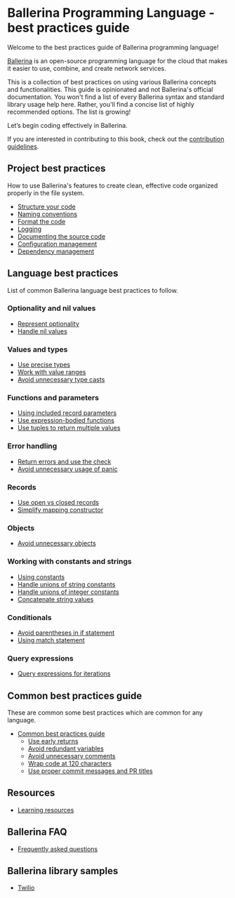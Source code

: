 # Ballerina Programming Language - best practices guide

Welcome to the best practices guide of Ballerina programming language!

[Ballerina](https://ballerina.io/) is an open-source programming language for the cloud that makes it easier to use, combine, and create network services. 

This is a collection of best practices on using various Ballerina concepts and functionalities. This guide is opinionated and not Ballerina's official documentation. You won't find a list of every Ballerina syntax and standard library usage help here. Rather, you'll find a concise list of highly recommended options.  The list is growing!

Let’s begin coding effectively in Ballerina.

If you are interested in contributing to this book, check out the [contribution guidelines](https://github.com/learn-ballerina/learn-ballerina.github.io/blob/main/CONTRIBUTING.md).

## Project best practices

How to use Ballerina's features to create clean, effective code organized properly in the file system.  

- [Structure your code](best_practices/structure_your_code.md)
- [Naming conventions](best_practices/naming_conventions.md)
- [Format the code](best_practices/format_the_code.md)
- [Logging](best_practices/logging.md)
- [Documenting the source code](best_practices/documenting_the_source_code.md)
- [Configuration management](best_practices/configuration_management.md)
- [Dependency management](best_practices/dependency_management.md)

## Language best practices

List of common Ballerina language best practices to follow.

### Optionality and nil values

- [Represent optionality](best_practices/represent_optionality.md)
- [Handle nil values](best_practices/handle_nil_values.md)

### Values and types

- [Use precise types](best_practices/use_precise_types.md)
- [Work with value ranges](best_practices/value_ranges.md)
- [Avoid unnecessary type casts](best_practices/avoid_unnecessary_type_casts.md)

### Functions and parameters

- [Using included record parameters](best_practices/included_record_params.md)
- [Use expression-bodied functions](best_practices/expression_bodied_func.md)
- [Use tuples to return multiple values](best_practices/use_tuple_to_return_multiple_values.md)

### Error handling

- [Return errors and use the check](best_practices/return_errors_and_use_check.md)
- [Avoid unnecessary usage of panic](best_practices/avoid_unnecessary_panic.md)

### Records

- [Use open vs closed records](best_practices/use_open_vs_closed_records.md)
- [Simplify mapping constructor](best_practices/mapping_constructors.md)

### Objects

- [Avoid unnecessary objects](best_practices/avoid_unnecessary_objects.md)

### Working with constants and strings

- [Using constants](best_practices/constants.md)
- [Handle unions of string constants](best_practices/string_unions.md)
- [Handle unions of integer constants](best_practices/int_unions.md)
- [Concatenate string values](best_practices/string_concat.md)

### Conditionals

- [Avoid parentheses in if statement](best_practices/avoid_parentheses.md)
- [Using match statement](best_practices/using_match_statement.md)

### Query expressions

- [Query expressions for iterations](best_practices/using_query_expressions_for_iterations.md)

## Common best practices guide

These are common some best practices which are common for any language. 

- [Common best practices guide](best_practices/common_best_practices.md)
    - [Use early returns](best_practices/early_returns.md)
    - [Avoid redundant variables](best_practices/avoid_redundant_variables.md)
    - [Avoid unnecessary comments](best_practices/avoid_unnecessary_comments.md)
    - [Wrap code at 120 characters](best_practices/wrap_code.md)
    - [Use proper commit messages and PR titles](best_practices/use_proper_titles.md)

## Resources

- [Learning resources](https://learn-ballerina.github.io/resources/index.html)

## Ballerina FAQ 

- [Frequently asked questions](faq.md)

## Ballerina library samples 

- [Twilio](ballerina-library-samples/twilio.md)
